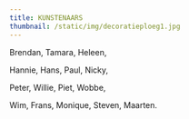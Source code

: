 ```yaml
---
title: KUNSTENAARS
thumbnail: /static/img/decoratieploeg1.jpg
---
```

B﻿rendan, Tamara, Heleen,

H﻿annie, Hans, Paul, Nicky, 

Peter, Willie, P﻿iet, Wobbe, 

Wim, Frans, Monique, Steven, Maarten.